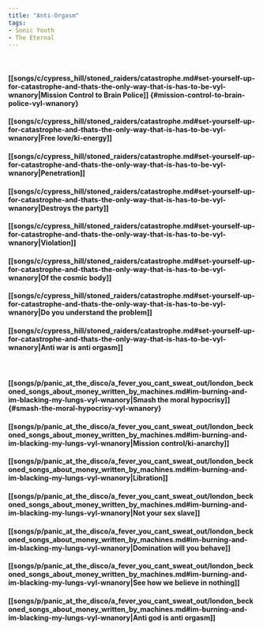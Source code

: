 ```yaml
---
title: "Anti-Orgasm"
tags:
- Sonic Youth
- The Eternal
---
```

&nbsp;
#### [[songs/c/cypress_hill/stoned_raiders/catastrophe.md#set-yourself-up-for-catastrophe-and-thats-the-only-way-that-is-has-to-be-vyl-wnanory|Mission Control to Brain Police]] {#mission-control-to-brain-police-vyl-wnanory}
#### [[songs/c/cypress_hill/stoned_raiders/catastrophe.md#set-yourself-up-for-catastrophe-and-thats-the-only-way-that-is-has-to-be-vyl-wnanory|Free love/ki-energy]]
#### [[songs/c/cypress_hill/stoned_raiders/catastrophe.md#set-yourself-up-for-catastrophe-and-thats-the-only-way-that-is-has-to-be-vyl-wnanory|Penetration]]
#### [[songs/c/cypress_hill/stoned_raiders/catastrophe.md#set-yourself-up-for-catastrophe-and-thats-the-only-way-that-is-has-to-be-vyl-wnanory|Destroys the party]]
#### [[songs/c/cypress_hill/stoned_raiders/catastrophe.md#set-yourself-up-for-catastrophe-and-thats-the-only-way-that-is-has-to-be-vyl-wnanory|Violation]]
#### [[songs/c/cypress_hill/stoned_raiders/catastrophe.md#set-yourself-up-for-catastrophe-and-thats-the-only-way-that-is-has-to-be-vyl-wnanory|Of the cosmic body]]
#### [[songs/c/cypress_hill/stoned_raiders/catastrophe.md#set-yourself-up-for-catastrophe-and-thats-the-only-way-that-is-has-to-be-vyl-wnanory|Do you understand the problem]]
#### [[songs/c/cypress_hill/stoned_raiders/catastrophe.md#set-yourself-up-for-catastrophe-and-thats-the-only-way-that-is-has-to-be-vyl-wnanory|Anti war is anti orgasm]]
&nbsp;
#### [[songs/p/panic_at_the_disco/a_fever_you_cant_sweat_out/london_beckoned_songs_about_money_written_by_machines.md#im-burning-and-im-blacking-my-lungs-vyl-wnanory|Smash the moral hypocrisy]] {#smash-the-moral-hypocrisy-vyl-wnanory}
#### [[songs/p/panic_at_the_disco/a_fever_you_cant_sweat_out/london_beckoned_songs_about_money_written_by_machines.md#im-burning-and-im-blacking-my-lungs-vyl-wnanory|Mission control/ki-anarchy]]
#### [[songs/p/panic_at_the_disco/a_fever_you_cant_sweat_out/london_beckoned_songs_about_money_written_by_machines.md#im-burning-and-im-blacking-my-lungs-vyl-wnanory|Libration]]
#### [[songs/p/panic_at_the_disco/a_fever_you_cant_sweat_out/london_beckoned_songs_about_money_written_by_machines.md#im-burning-and-im-blacking-my-lungs-vyl-wnanory|Not your sex slave]]
#### [[songs/p/panic_at_the_disco/a_fever_you_cant_sweat_out/london_beckoned_songs_about_money_written_by_machines.md#im-burning-and-im-blacking-my-lungs-vyl-wnanory|Domination will you behave]]
#### [[songs/p/panic_at_the_disco/a_fever_you_cant_sweat_out/london_beckoned_songs_about_money_written_by_machines.md#im-burning-and-im-blacking-my-lungs-vyl-wnanory|See how we believe in nothing]]
#### [[songs/p/panic_at_the_disco/a_fever_you_cant_sweat_out/london_beckoned_songs_about_money_written_by_machines.md#im-burning-and-im-blacking-my-lungs-vyl-wnanory|Anti god is anti orgasm]]
